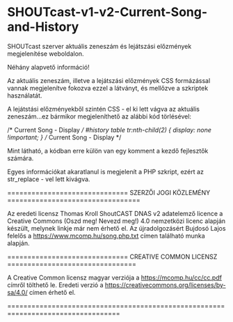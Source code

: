 # SHOUTcast-v1-v2-Current-Song-and-History
SHOUTcast szerver aktuális zeneszám és lejátszási előzmények megjelenítése weboldalon.

Néhány alapvető információ!

Az aktuális zeneszám, illetve a lejátszási előzmények CSS formázással 
vannak megjelenítve fokozva ezzel a látványt, és mellőzve a szkriptek használatát.

A lejátstási előzményekből szintén CSS - el ki lett vágva az aktuális zeneszám...ez bármikor megjeleníthető az alábbi kód törlésével:

/* Current Song - Display */
#history table tr:nth-child(2) {
    display: none !important;
}
/* Current Song - Display */

Mint látható, a kódban erre külön van egy komment a kezdő fejlesztők számára.

Egyes információkat akaratlanul is megjelenít a PHP szkript, ezért az str_replace - vel lett kivágva.

==============================  SZERZŐI JOGI KÖZLEMÉNY  =================================
   
Az eredeti licensz Thomas Kroll ShoutCAST DNAS v2 adatelemző licence a Creative Commons 
(Oszd meg! Nevezd meg!) 4.0 nemzetközi licenc alapján készült, melynek linkje már nem érhető el.
Az újradolgozásért Bujdosó Lajos felelős a https://www.mcomp.hu/song.php.txt 
címen található munka alapján.
   
==============================  CREATIVE COMMON LICENSZ  ================================

A Creative Common licensz magyar verziója a https://mcomp.hu/cc/cc.pdf címről tölthető le.
Eredeti verzió a https://creativecommons.org/licenses/by-sa/4.0/ címen érhető el.

==================================================================================
